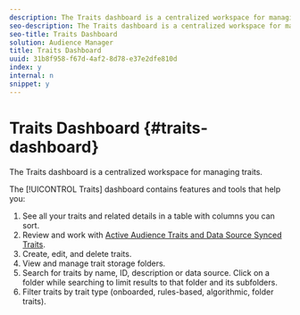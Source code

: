 ```yaml
---
description: The Traits dashboard is a centralized workspace for managing traits.
seo-description: The Traits dashboard is a centralized workspace for managing traits.
seo-title: Traits Dashboard
solution: Audience Manager
title: Traits Dashboard
uuid: 31b8f958-f67d-4af2-8d78-e37e2dfe810d
index: y
internal: n
snippet: y
---
```


# Traits Dashboard {#traits-dashboard}

The Traits dashboard is a centralized workspace for managing traits.

<!--
c_tb_dashboard.xml
-->

The [!UICONTROL Traits] dashboard contains features and tools that help you:

1. See all your traits and related details in a table with columns you can sort. 
1. Review and work with [Active Audience Traits and Data Source Synced Traits](../../c-features/traits/client-activity-synced-audience-traits.md#concept_7D3F4AF1FAD440509956632B8A51E64D). 
1. Create, edit, and delete traits. 
1. View and manage trait storage folders. 
1. Search for traits by name, ID, description or data source. Click on a folder while searching to limit results to that folder and its subfolders. 
1. Filter traits by trait type (onboarded, rules-based, algorithmic, folder traits).